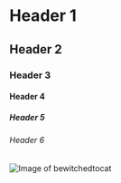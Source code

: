 # Header 1
## Header 2
### Header 3
#### Header 4
##### Header 5
###### Header 6

![Image of bewitchedtocat](https://octodex.github.com/images/bewitchedtocat.jpg)
